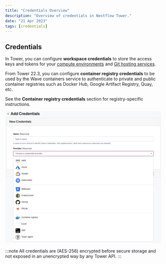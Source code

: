 ```yaml
---
title: "Credentials Overview"
description: "Overview of credentials in Nextflow Tower."
date: "21 Apr 2023"
tags: [credentials]
---
```


## Credentials

In Tower, you can configure **workspace credentials** to store the access keys and tokens for your [compute environments](../compute-envs/overview) and [Git hosting services](../git/overview).

From Tower 22.3, you can configure **container registry credentials** to be used by the Wave containers service to authenticate to private and public container registries such as Docker Hub, Google Artifact Registry, Quay, etc.

See the **Container registry credentials** section for registry-specific instructions.

![](./_images/credentials_overview.png)

:::note
All credentials are (AES-256) encrypted before secure storage and not exposed in an unencrypted way by any Tower API.
:::
